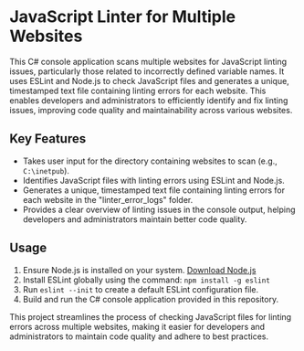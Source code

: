 # JavaScript Linter for Multiple Websites

This C# console application scans multiple websites for JavaScript linting issues, particularly those related to incorrectly defined variable names. It uses ESLint and Node.js to check JavaScript files and generates a unique, timestamped text file containing linting errors for each website. This enables developers and administrators to efficiently identify and fix linting issues, improving code quality and maintainability across various websites.

## Key Features

- Takes user input for the directory containing websites to scan (e.g., `C:\inetpub`).
- Identifies JavaScript files with linting errors using ESLint and Node.js.
- Generates a unique, timestamped text file containing linting errors for each website in the "linter_error_logs" folder.
- Provides a clear overview of linting issues in the console output, helping developers and administrators maintain better code quality.

## Usage

1. Ensure Node.js is installed on your system. [Download Node.js](https://nodejs.org/)
2. Install ESLint globally using the command: `npm install -g eslint`
3. Run `eslint --init` to create a default ESLint configuration file.
4. Build and run the C# console application provided in this repository.

This project streamlines the process of checking JavaScript files for linting errors across multiple websites, making it easier for developers and administrators to maintain code quality and adhere to best practices.
